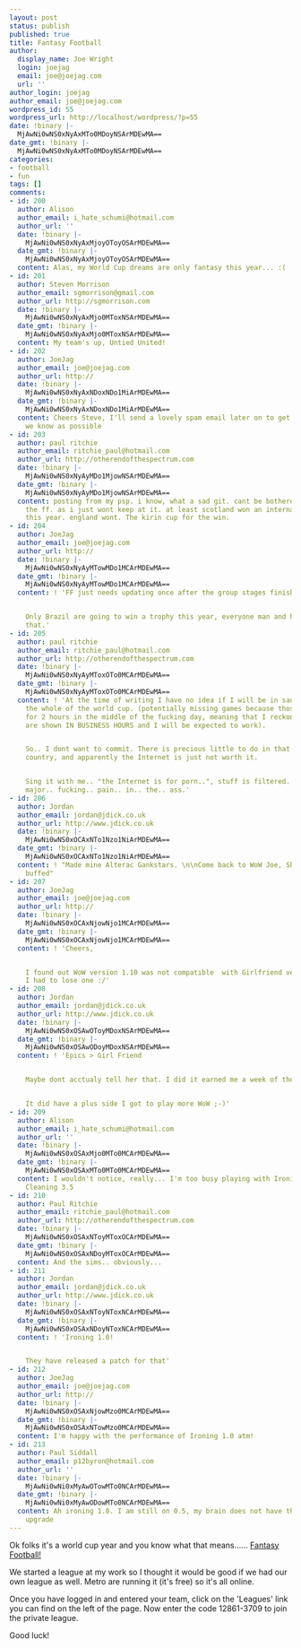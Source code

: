 ```yaml
---
layout: post
status: publish
published: true
title: Fantasy Football
author:
  display_name: Joe Wright
  login: joejag
  email: joe@joejag.com
  url: ''
author_login: joejag
author_email: joe@joejag.com
wordpress_id: 55
wordpress_url: http://localhost/wordpress/?p=55
date: !binary |-
  MjAwNi0wNS0xNyAxMTo0MDoyNSArMDEwMA==
date_gmt: !binary |-
  MjAwNi0wNS0xNyAxMTo0MDoyNSArMDEwMA==
categories:
- football
- fun
tags: []
comments:
- id: 200
  author: Alison
  author_email: i_hate_schumi@hotmail.com
  author_url: ''
  date: !binary |-
    MjAwNi0wNS0xNyAxMjoyOToyOSArMDEwMA==
  date_gmt: !binary |-
    MjAwNi0wNS0xNyAxMjoyOToyOSArMDEwMA==
  content: Alas, my World Cup dreams are only fantasy this year... :(
- id: 201
  author: Steven Morrison
  author_email: sgmorrison@gmail.com
  author_url: http://sgmorrison.com
  date: !binary |-
    MjAwNi0wNS0xNyAxMjo0MToxNSArMDEwMA==
  date_gmt: !binary |-
    MjAwNi0wNS0xNyAxMjo0MToxNSArMDEwMA==
  content: My team's up, Untied United!
- id: 202
  author: JoeJag
  author_email: joe@joejag.com
  author_url: http://
  date: !binary |-
    MjAwNi0wNS0xNyAxNDoxNDo1MiArMDEwMA==
  date_gmt: !binary |-
    MjAwNi0wNS0xNyAxNDoxNDo1MiArMDEwMA==
  content: Cheers Steve, I'll send a lovely spam email later on to get as many folk
    we know as possible
- id: 203
  author: paul ritchie
  author_email: ritchie_paul@hotmail.com
  author_url: http://otherendofthespectrum.com
  date: !binary |-
    MjAwNi0wNS0xNyAyMDo1MjowNSArMDEwMA==
  date_gmt: !binary |-
    MjAwNi0wNS0xNyAyMDo1MjowNSArMDEwMA==
  content: posting from my psp. i know, what a sad git. cant be bothered joining in
    the ff. as i just wont keep at it. at least scotland won an international cup
    this year. england wont. The kirin cup for the win.
- id: 204
  author: JoeJag
  author_email: joe@joejag.com
  author_url: http://
  date: !binary |-
    MjAwNi0wNS0xNyAyMTowMDo1MCArMDEwMA==
  date_gmt: !binary |-
    MjAwNi0wNS0xNyAyMTowMDo1MCArMDEwMA==
  content: ! 'FF just needs updating once after the group stages finish.


    Only Brazil are going to win a trophy this year, everyone man and his dog knows
    that.'
- id: 205
  author: paul ritchie
  author_email: ritchie_paul@hotmail.com
  author_url: http://otherendofthespectrum.com
  date: !binary |-
    MjAwNi0wNS0xNyAyMToxOTo0MCArMDEwMA==
  date_gmt: !binary |-
    MjAwNi0wNS0xNyAyMToxOTo0MCArMDEwMA==
  content: ! 'At the time of writing I have no idea if I will be in saudi arabia for
    the whole of the world cup. (potentially missing games because those cats pray
    for 2 hours in the middle of the fucking day, meaning that I reckon the games
    are shown IN BUSINESS HOURS and I will be expected to work).


    So.. I dont want to commit. There is precious little to do in that backward fucking
    country, and apparently the Internet is just not worth it.


    Sing it with me.. "the Internet is for porn..", stuff is filtered.. Stuff is read.
    major.. fucking.. pain.. in.. the.. ass.'
- id: 206
  author: Jordan
  author_email: jordan@jdick.co.uk
  author_url: http://www.jdick.co.uk
  date: !binary |-
    MjAwNi0wNS0xOCAxNTo1Nzo1NiArMDEwMA==
  date_gmt: !binary |-
    MjAwNi0wNS0xOCAxNTo1Nzo1NiArMDEwMA==
  content: ! "Made mine Alterac Gankstars. \n\nCome back to WoW Joe, Shamans are getting
    buffed"
- id: 207
  author: JoeJag
  author_email: joe@joejag.com
  author_url: http://
  date: !binary |-
    MjAwNi0wNS0xOCAxNjowNjo1MCArMDEwMA==
  date_gmt: !binary |-
    MjAwNi0wNS0xOCAxNjowNjo1MCArMDEwMA==
  content: ! 'Cheers,


    I found out WoW version 1.10 was not compatible  with Girlfriend version 2.5 so
    I had to lose one :/'
- id: 208
  author: Jordan
  author_email: jordan@jdick.co.uk
  author_url: http://www.jdick.co.uk
  date: !binary |-
    MjAwNi0wNS0xOSAwOToyMDoxNSArMDEwMA==
  date_gmt: !binary |-
    MjAwNi0wNS0xOSAwODoyMDoxNSArMDEwMA==
  content: ! 'Epics > Girl Friend


    Maybe dont acctualy tell her that. I did it earned me a week of the slient treatment,


    It did have a plus side I got to play more WoW ;-)'
- id: 209
  author: Alison
  author_email: i_hate_schumi@hotmail.com
  author_url: ''
  date: !binary |-
    MjAwNi0wNS0xOSAxMjo0MTo0MCArMDEwMA==
  date_gmt: !binary |-
    MjAwNi0wNS0xOSAxMTo0MTo0MCArMDEwMA==
  content: I wouldn't notice, really... I'm too busy playing with Ironing 1.0 and
    Cleaning 3.5
- id: 210
  author: Paul Ritchie
  author_email: ritchie_paul@hotmail.com
  author_url: http://otherendofthespectrum.com
  date: !binary |-
    MjAwNi0wNS0xOSAxNToyMToxOCArMDEwMA==
  date_gmt: !binary |-
    MjAwNi0wNS0xOSAxNDoyMToxOCArMDEwMA==
  content: And the sims.. obviously...
- id: 211
  author: Jordan
  author_email: jordan@jdick.co.uk
  author_url: http://www.jdick.co.uk
  date: !binary |-
    MjAwNi0wNS0xOSAxNToyNToxNCArMDEwMA==
  date_gmt: !binary |-
    MjAwNi0wNS0xOSAxNDoyNToxNCArMDEwMA==
  content: ! 'Ironing 1.0!


    They have released a patch for that'
- id: 212
  author: JoeJag
  author_email: joe@joejag.com
  author_url: http://
  date: !binary |-
    MjAwNi0wNS0xOSAxNjowMzo0MCArMDEwMA==
  date_gmt: !binary |-
    MjAwNi0wNS0xOSAxNTowMzo0MCArMDEwMA==
  content: I'm happy with the performance of Ironing 1.0 atm!
- id: 213
  author: Paul Siddall
  author_email: p12byron@hotmail.com
  author_url: ''
  date: !binary |-
    MjAwNi0wNi0xMyAwOTowMTo0NCArMDEwMA==
  date_gmt: !binary |-
    MjAwNi0wNi0xMyAwODowMTo0NCArMDEwMA==
  content: Ah ironing 1.0. I am still on 0.5, my brain does not have the specs to
    upgrade
---
```

<p>Ok folks it's a world cup year and you know what that means...... <a href="http://fantasyfootball.metro.co.uk">Fantasy Football!</a></p>
<p>We started a league at my work so I thought it would be good if we had our own league as well.  Metro are running it (it's free) so it's all online.</p>
<p>Once you have logged in and entered your team, click on the 'Leagues' link you can find on the left of the page.  Now enter the code 12861-3709 to join the private league.</p>
<p>Good luck!</p>
